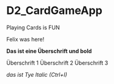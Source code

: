 # D2_CardGameApp

Playing Cards is FUN

Felix was here!

**Das ist eine Überschrift und bold**

Überschrift 1
Überschrift 2
Überschrift 3

*das ist Tye Italic (Ctrl+I)*

